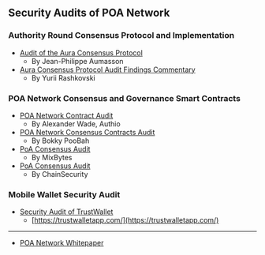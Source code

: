 ## Security Audits of POA Network
### Authority Round Consensus Protocol and Implementation
* [Audit of the Aura Consensus Protocol](Aura-Consensus-Protocol-Audit)
    * By Jean-Philippe Aumasson
* [Aura Consensus Protocol Audit Findings Commentary](POA-Network-Commentary)
    * By Yurii Rashkovski

### POA Network Consensus and Governance Smart Contracts
* [POA Network Contract Audit](POA-Network-Contract-Audit)
    * By Alexander Wade, Authio
* [POA Network Consensus Contracts Audit](POA-Network-Consensus-Contracts-Audit)
    * By Bokky PooBah
* [PoA Consensus Audit](https://github.com/poanetwork/poa-network-consensus-contracts/blob/a9f63b19e5e4f0f238211d0cd8c456ad384d4a6c/audit/MixBytes/PoA%20Consensus%20Audit.pdf)
    * By MixBytes
* [PoA Consensus Audit](https://github.com/poanetwork/poa-network-consensus-contracts/blob/8575766ecdd58fb85c40c0f2a1df0701abcd0ba5/audit/ChainSecurity/ChainSecurity_PoA.pdf)
    * By ChainSecurity

### Mobile Wallet Security Audit
* [Security Audit of TrustWallet](https://github.com/poanetwork/wiki/blob/master/assets/pdf/trust-wallet-exec-checklst.pdf)
    * [https://trustwalletapp.com/](https://trustwalletapp.com/)

***

* [POA Network Whitepaper](POA-Network-Whitepaper)

